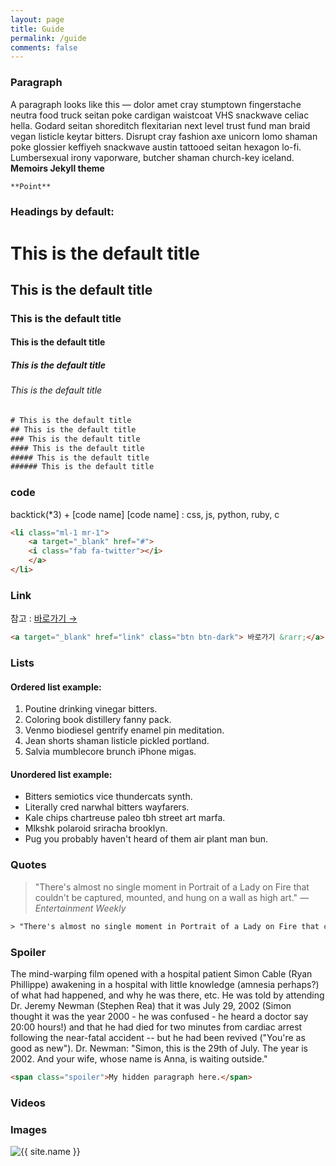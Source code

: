 ```yaml
---
layout: page
title: Guide
permalink: /guide
comments: false
---
```



### Paragraph
A paragraph looks like this — dolor amet cray stumptown fingerstache neutra food truck seitan poke cardigan waistcoat VHS snackwave celiac hella. Godard seitan shoreditch flexitarian next level trust fund man braid vegan listicle keytar bitters. Disrupt cray fashion axe unicorn lomo shaman poke glossier keffiyeh snackwave austin tattooed seitan hexagon lo-fi. Lumbersexual irony vaporware, butcher shaman church-key iceland.
**Memoirs Jekyll theme**

```html
**Point**
```

### Headings by default:

# This is the default title
## This is the default title
### This is the default title
#### This is the default title
##### This is the default title
###### This is the default title

```html
# This is the default title
## This is the default title
### This is the default title
#### This is the default title
##### This is the default title
###### This is the default title
```


### code
backtick(*3) + [code name]
[code name] : css, js, python, ruby, c

```html
<li class="ml-1 mr-1">
    <a target="_blank" href="#">
    <i class="fab fa-twitter"></i>
    </a>
</li>
```


### Link
참고 : <a target="_blank" href="https://bootstrapstarter.com/jekyll-theme-memoirs/" class="btn btn-dark"> 바로가기 &rarr;</a>

```html
<a target="_blank" href="link" class="btn btn-dark"> 바로가기 &rarr;</a>
```

### Lists

#### Ordered list example:

1. Poutine drinking vinegar bitters.
2. Coloring book distillery fanny pack.
3. Venmo biodiesel gentrify enamel pin meditation.
4. Jean shorts shaman listicle pickled portland.
5. Salvia mumblecore brunch iPhone migas.


#### Unordered list example:

* Bitters semiotics vice thundercats synth.
* Literally cred narwhal bitters wayfarers.
* Kale chips chartreuse paleo tbh street art marfa.
* Mlkshk polaroid sriracha brooklyn.
* Pug you probably haven't heard of them air plant man bun.



### Quotes

> "There's almost no single moment in Portrait of a Lady on Fire that couldn't be captured, mounted, and hung on a wall as high art." <cite>— Entertainment Weekly</cite>

```html
> "There's almost no single moment in Portrait of a Lady on Fire that couldn't be captured, mounted, and hung on a wall as high art." <cite>— Entertainment Weekly</cite>
```


### Spoiler

The mind-warping film opened with a hospital patient Simon Cable (Ryan Phillippe) awakening in a <span class="spoiler"> hospital with little knowledge (amnesia perhaps?) of what had happened, and why he was there, etc. He was told by attending Dr. Jeremy Newman (Stephen Rea) that it was July 29, 2002 (Simon thought it was the year 2000 - he was confused - he heard a doctor say 20:00 hours!) and that he had died for two minutes from cardiac arrest following the near-fatal accident -- but he had been revived ("You're as good as new").</span> Dr. Newman: "Simon, this is the 29th of July. The year is 2002. And your wife, whose name is Anna, is waiting outside." 

```html
<span class="spoiler">My hidden paragraph here.</span>
```



### Videos




### Images


<img src="{{ site.baseurl }}/{{ site.logo }}" alt="{{ site.name }}">

